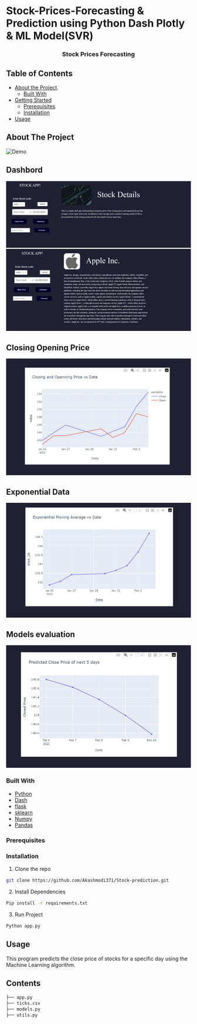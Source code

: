 # Stock-Prices-Forecasting & Prediction using Python Dash Plotly & ML Model(SVR)
<p align="center">
  <h3 align="center">Stock Prices Forecasting</h3>
</p>

<!-- TABLE OF CONTENTS -->
## Table of Contents

* [About the Project](#about-the-project).
  * [Built With](#built-with)
* [Getting Started](#getting-started)
  * [Prerequisites](#prerequisites)
  * [Installation](#installation)
* [Usage](#usage)

## About The Project

![Demo](https://github.com/Akashmodi371/Stock-prediction/blob/master/images/Stock-prediction.gif)

## Dashbord
![Output-Data](https://github.com/Akashmodi371/Stock-prediction/blob/master/images/stock1.jpg)
![Output-Data](https://github.com/Akashmodi371/Stock-prediction/blob/master/images/stock2.jpg)

## Closing Opening Price
![Closing-Opening](https://github.com/Akashmodi371/Stock-prediction/blob/master/images/stock3.jpg)


## Exponential Data
![predic](https://github.com/Akashmodi371/Stock-prediction/blob/master/images/stock4.jpg)

## Models evaluation
![evaluation](https://github.com/Akashmodi371/Stock-prediction/blob/master/images/stock5.jpg)


### Built With
* [Python](https://www.python.org/)
* [Dash](https://www.Plotly.org/)
* [flask](https://www.python.org/)
* [sklearn](https://www.Sklearn.org/)
* [Numpy](https://www.Numpy.org/)
* [Pandas](https://www.Pandas.org/)


### Prerequisites

### Installation
1. Clone the repo
```sh
git clone https://github.com/Akashmodi371/Stock-prediction.git
```

2. Install Dependencies
```sh
Pip install -r requirements.txt
```
3. Run Project
``` sh
Python app.py
```


## Usage

This program predicts the  close price of stocks for a specific day using the Machine Learning algorithm.


## Contents

```
├── app.py
├── ticks.csv
├── models.py
├── utils.py



